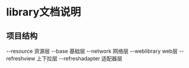 # library文档说明
## 项目结构
--resource              资源层
--base                  基础层
--network               网络层
--weblibrary            web层
--refreshview           上下拉层
--refreshadapter        适配器层